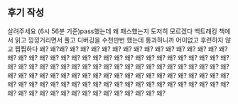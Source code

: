## 후기 작성
살려주세요
(6시 56분 기준)pass했는데 왜 패스했는지 도저히 모르겠다 백트래킹 책에서 읽고 낑낑거리면서 풀고 디버깅을 수천만번 했는데 통과하니까 어이없고 후련하지 않고 찝찝하다
왜? 왜?왜? 왜? 왜? 왜? 왜? 왜? 왜? 왜? 왜? 왜? 왜? 왜? 왜? 왜? 왜? 왜? 왜? 왜? 왜? 왜? 왜? 왜? 왜? 왜? 왜? 왜? 왜? 왜? 왜? 왜? 왜? 왜? 왜? 왜? 왜? 왜? 왜? 왜? 왜? 왜? 왜? 왜? 왜? 왜? 왜? 왜? 왜? 왜? 왜? 왜? 왜? 왜? 왜? 왜? 왜? 왜? 왜? 왜? 왜? 왜? 왜? 왜? 왜? 왜? 왜? 왜? 왜? 왜? 왜? 왜? 왜? 왜? 왜? 왜? 왜? 왜? 왜? 왜? 왜? 왜? 왜? 왜? 왜? 왜? 왜? 왜? 왜? 왜? 왜? 왜? 왜? 왜? 왜? 왜? 왜? 왜? 왜? 왜? 왜? 왜? 왜? 왜? 왜? 왜? 왜? 왜? 왜? 왜? 왜? 왜? 왜? 왜? 왜? 왜? 왜? 
